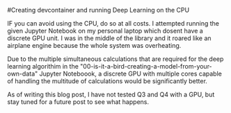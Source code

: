 #Creating devcontainer and running Deep Learning on the CPU

IF you can avoid using the CPU, do so at all costs. I attempted running the given Jupyter Notebook 
on my personal laptop which dosent have a discrete GPU unit. I was in the middle of the library and 
it roared like an airplane engine because the whole system was overheating. 

Due to the multiple simultaneous calculations that are required for the deep learning algorithim in the 
"00-is-it-a-bird-creating-a-model-from-your-own-data" Jupyter Noteboook, a discrete GPU with multiple cores
capable of handling the multitude of calculations would be significantly better.

As of writing this blog post, I have not tested Q3 and Q4 with a GPU, but stay tuned for a future post to see 
what happens.
